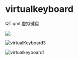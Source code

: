 # virtualkeyboard
 QT qml 虚拟键盘

![](C:\Users\cymer\Documents\GitHub\virtualkeyboard\virtualkeyboard2.png)

![virtualKeyboard3](C:\Users\cymer\Documents\GitHub\virtualkeyboard\virtualKeyboard3.png)

![virtualkeyboard1](C:\Users\cymer\Documents\GitHub\virtualkeyboard\virtualkeyboard1.png)
